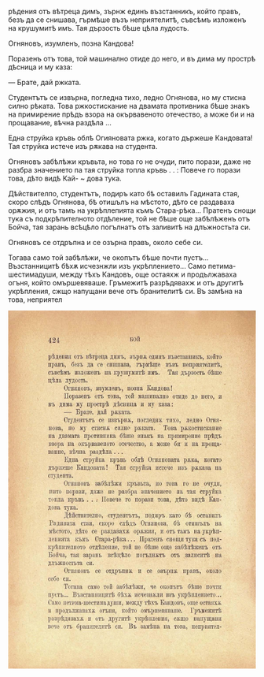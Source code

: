 ﻿рѣдения отъ вѣтреца димъ, зърнж единъ възстанникъ, който правъ, безъ да се снишава, гърмѣше възъ неприятелитѣ, съвсѣмъ изложенъ на крушумитѣ имъ. Тая дързость бѣше цѣла лудость.

Огняновъ, изумленъ, позна Кандова!

Поразенъ отъ това, той машинално отиде до него, и въ дима му прострѣ дѣсница и му каза:

— Брате, дай ржката.

Студентътъ се извърна, погледна тихо, ледно Огнянова, но му стисна силно рѣката. Това ржкостискание на двамата противника бѣше знакъ на примирение прѣдъ взора на окървавеното отечество, а може би и на прощавание, вѣчна раздѣла ...

Една струйка кръвь облѣ Огияновата ржка, когато държеше Кандовата! Тая струйка истече изъ рѫкава на студента.

Огняновъ забѣлѣжи кръвьта, но това го не очуди, пито порази, даже не разбра значението па тая струйка топла кръвь . . : Повече го порази това, дѣто видѣ Кай- ~ дова тука.

Дѣйствителпо, студентътъ, подиръ като бѣ оставилъ Гадината стая, скоро слѣдъ Огнянова, бѣ отишълъ на мѣстото, дѣто се раздаваха орѫжия, и отъ тамъ на укрѣплепията къмъ Стара-рѣка... Пратенъ снощи тука съ подкрѣпителното отдѣление, той не бѣше още забѣлѣженъ отъ Бойча, тая зарань всѣцѣло погълнатъ отъ заливитѣ на длъжностьта си.

Огняновъ се отдръпна и се озърна правъ, около себе си.

Тогава само той забѣлѣжи, че окопътъ бѣше почти пустъ... Възстанницитѣ бѣхѫ исчезнжли изъ укрѣплението... Само петима-шестимадуши, между тѣхъ Кандовъ, още остаяхж и продължаваха огъня, който омършевяваше. Гръмежитѣ разрѣдявахж и отъ другитѣ укрѣпления, сжщо напущани вече отъ бранителитѣ си. Въ замѣна на това, неприятел

![original](../images/473.jpg)

